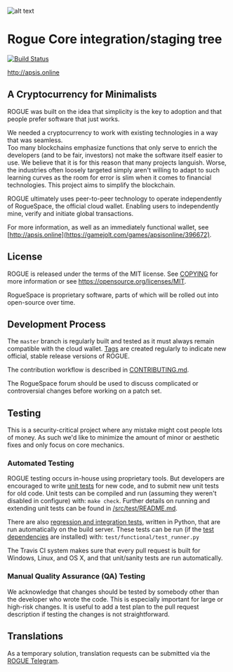 ![alt text](https://miro.medium.com/max/219/1*lVK-WtZS_w79ps3faIlj6g.png)

Rogue Core integration/staging tree
=====================================

[![Build Status](https://travis-ci.org/rogue-project/rogue.svg?branch=master)](https://travis-ci.org/rogue-project/rogue)

http://apsis.online

A Cryptocurrency for Minimalists
----------------

ROGUE was built on the idea that simplicity is the key to adoption and that people prefer software that just works.

We needed a cryptocurrency to work with existing technologies in a way that was seamless.  
Too many blockchains emphasize functions that only serve to enrich the developers (and to be fair, investors) 
not make the software itself easier to use. We believe that it is for this reason that many projects languish. 
Worse, the industries often loosely targeted simply aren't willing to adapt to such learning curves as the room 
for error is slim when it comes to financial technologies. This project aims to simplify the blockchain.

ROGUE ultimately uses peer-to-peer technology to operate independently of RogueSpace, the official cloud wallet. 
Enabling users to independently mine, verify and initiate global transactions.

For more information, as well as an immediately functional wallet, see [http://apsis.online](https://gamejolt.com/games/apsisonline/396672).

License
-------

ROGUE is released under the terms of the MIT license. See [COPYING](COPYING) for more
information or see https://opensource.org/licenses/MIT.

RogueSpace is proprietary software, parts of which will be rolled out into open-source over time.

Development Process
-------------------

The `master` branch is regularly built and tested as it must always remain compatible
with the cloud wallet. [Tags](https://github.com/rogue-project/rogue/tags) are created
regularly to indicate new official, stable release versions of ROGUE.

The contribution workflow is described in [CONTRIBUTING.md](CONTRIBUTING.md).

The RogueSpace forum should be used to discuss complicated or controversial changes before working
on a patch set.

Testing
-------

This is a security-critical project where any mistake might cost people lots of money.  As such we'd like to 
minimize the amount of minor or aesthetic fixes and only focus on core mechanics. 

### Automated Testing

ROGUE testing occurs in-house using proprietary tools. But developers are encouraged 
to write [unit tests](src/test/README.md) for new code, and to submit new unit tests for old code. 
Unit tests can be compiled and run (assuming they weren't disabled in configure) with: `make check`. 
Further details on running and extending unit tests can be found in [/src/test/README.md](/src/test/README.md).

There are also [regression and integration tests](/test), written
in Python, that are run automatically on the build server.
These tests can be run (if the [test dependencies](/test) are installed) with: `test/functional/test_runner.py`

The Travis CI system makes sure that every pull request is built for Windows, Linux, and OS X, and that unit/sanity tests are run automatically.

### Manual Quality Assurance (QA) Testing

We acknowledge that changes should be tested by somebody other than the developer who wrote the
code. This is especially important for large or high-risk changes. It is useful
to add a test plan to the pull request description if testing the changes is
not straightforward.  

Translations
------------

As a temporary solution, translation requests can be submitted via the [ROGUE Telegram](http://t.me/roguecurrency).
